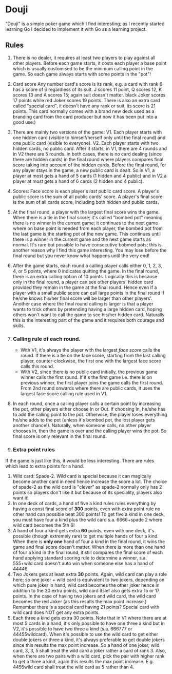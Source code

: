 # Douji
"Douji" is a simple poker game which I find interesting; as I recently started learning Go I decided to implement it with Go as a learning project.

## Rules
1. There is no dealer, it requires at least two players to play against all other players. Before each game starts, it costs each player a base point which is usually customised to be the minimum calling point in the game. So each game always starts with some points in the "pot"!

2. Card score
 Any number card's score is its rank, e.g. a card with rank 6 has a score of 6 regardless of its suit.
    J scores 11 point, Q scores 12, K scores 13 and A scores 15; again suit doesn't matter.
    black Joker scores 17 points while red Joker scores 19 points.
    There is also an extra card called "special card", it doesn't have any rank or suit, its score is 21 points. This card normally comes with a brand new deck used as a branding card from the card producer but now it has been put into a good use:)

3. There are mainly two versions of the game:
    V1. Each player starts with one hidden card (visible to himself/herself only until the final round) and one public card (visible to everyone).
    V2. Each player starts with two hidden cards, no public card.
    After it starts, in V1, there are 4 rounds and in V2 there are 5 rounds. In both cases, there is no card dealing (since there are hidden cards) in the final round where players compares final score taking into account of the hidden cards. Before the final round, for any player stays in the game, a new public card is dealt. 
    So in V1, a player at most gets a hand of 5 cards (1 hidden and 4 public) and in V2 a player at most gets a hand of 6 cards (2 hidden and 4 public).

4. Scores:
    Face score is each player's *last* public card score.
    A player's public score is the sum of all public cards' score. 
    A player's final score is the sum of all cards score, including both hidden and public cards.

5. At the final round, a player with the largest final score wins the game. When there is a tie in the final score; it's called "bombed pot" meaning there is no winner in the current game; it continues to the next game where on base point is needed from each player, the bombed pot from the last game is the starting pot of the new game. This continues until there is a winner in the current game and the next game starts as normal. It's rare but possible to have consecutive bobmed pots; this is another reason why I find this game interesting. You may lose before the final round but you never know what happens until the very end!

6. After the game starts, each round a calling player calls either 0, 1, 2, 3, 4, or 5 points, where 0 indicates quitting the game. In the final round, there is an extra calling option of 10 points. Logically this is because only in the final round, a player can see other players' hidden card provided they remain in the game at the final round. Hence even if a player with a small public score can call large points in the final round if he/she knows his/her final score will be larger than other players'. Another case where the final round calling is larger is that a player wants to trick others by pretending having a large hidden card, hoping others won't want to call the game to see his/her hidden card. Naturally this is the interesting part of the game and it requires both courage and skills.

7. ### Calling rule of each round. 
    * With V1, it's always the player with the largest *face score* calls the round. If there is a tie on the face score, starting from the last calling player, counter-clockwise, the first one with the largest face score calls this round. 
    * With V2, since there is no public card initially, the previous game winner calls the first round. If it's the first game i.e. there is on previous winner, the first player joins the game calls the first round. From 2nd round onwards where there are public cards, it uses the largest face score calling rule used in V1. 

8. In each round, once a calling player calls a certain point by increasing the pot, other players either choose In or Out. If choosing In, he/she has to add the calling point to the pot. Otherwise, the player loses everything he/she adds to the pot (unless it's bombed pot, the lost player gets another chance!). Naturally, when someone calls, no other player chooses In, then the game is over and the calling player wins the pot. So final score is only relevant in the final round. 


9. ### Extra point rules
 If the game is just like this, it would be less interesting. There are rules which lead to extra points for a hand.
  1. Wild card: Spade-2. Wild card is special because it can magically become another card in need hence increase the score a lot. The choice of spade-2 as the wild card is "clever" as spade-2 normally only has 2 points so players don't like it but because of its speciality, players also want it!
  2. In one deck of cards, a hand of five a kind rules rules everything by having a const final score of **300** points, even with extra point rule no other hand can possible beat 300 points! To get five a kind in one deck, you must have four a kind plus the wild card s.a. 6666+spade 2 where wild card becomes the 5th 6!
  3. A hand of four a kind gets extra **60** points, even with one deck, it's possible (though extremely rare) to get multiple hands of four a kind.
   When there is **only one** hand of four a kind in the final round, it wins the game and final score doesn't matter. 
   When there is more than one hand of four a kind in the final round, it still compares the final score of each hand applying standard scoring rule to determine a winner, s.a. 555+wild card doesn't auto win when someone else has a hand of 44446
  3. Two Jokers gets at least extra **30** points.
    Again, wild card can play a role here; so one joker + wild card is equivalent to two jokers, depending on which pure joker in hand, wild card becomes the other joker hence in addition to the 30 extra points, wild card itslef also gets extra 15 or 17 points. 
    In the case of having two jokers and wild card, the wild card becomes the red Joker (as this results the max point increase.)
    Remember there is a special card having 21 points? Special card with wild card does NOT get any extra points.
   4. Each three a kind gets extra 30 points. 
    Note that in V1 where there are at most 5 cards in a hand, it's only possible to have one three a kind but in V2, it's possible to have two three a kind (s.a. 666777 or 44455wildcard). 
    When it's possible to use the wild card to get either double jokers or three a kind, it's always preferable to get double jokers since this results the max point increase. So a hand of one joker, wild card, 3, 3, 5 shall treat the wild card a joker rather a card of rank 3.
    Also, when there are two pairs with a wild card, pick the pair with higher rank to get a three a kind, again this results the max point increase. E.g. 4455wild card shall treat the wild card as 5 rather than 4.
    
